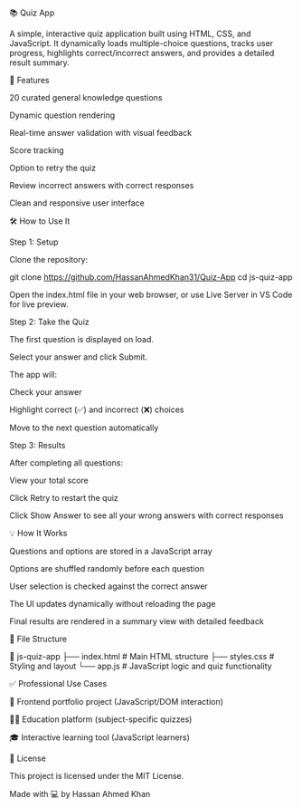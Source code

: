 📚 Quiz App

A simple, interactive quiz application built using HTML, CSS, and JavaScript. It dynamically loads multiple-choice questions, tracks user progress, highlights correct/incorrect answers, and provides a detailed result summary.

🚀 Features

20 curated general knowledge questions

Dynamic question rendering

Real-time answer validation with visual feedback

Score tracking

Option to retry the quiz

Review incorrect answers with correct responses

Clean and responsive user interface

🛠️ How to Use It

Step 1: Setup

Clone the repository:

git clone https://github.com/HassanAhmedKhan31/Quiz-App
cd js-quiz-app

Open the index.html file in your web browser, or use Live Server in VS Code for live preview.

Step 2: Take the Quiz

The first question is displayed on load.

Select your answer and click Submit.

The app will:

Check your answer

Highlight correct (✅) and incorrect (❌) choices

Move to the next question automatically

Step 3: Results

After completing all questions:

View your total score

Click Retry to restart the quiz

Click Show Answer to see all your wrong answers with correct responses

💡 How It Works

Questions and options are stored in a JavaScript array

Options are shuffled randomly before each question

User selection is checked against the correct answer

The UI updates dynamically without reloading the page

Final results are rendered in a summary view with detailed feedback

📂 File Structure

📁 js-quiz-app
├── index.html       # Main HTML structure
├── styles.css       # Styling and layout
└── app.js           # JavaScript logic and quiz functionality

✅ Professional Use Cases

💼 Frontend portfolio project (JavaScript/DOM interaction)

🧑‍🏫 Education platform (subject-specific quizzes)

🎓 Interactive learning tool (JavaScript learners)

📄 License

This project is licensed under the MIT License.

Made with 💻 by Hassan Ahmed Khan

